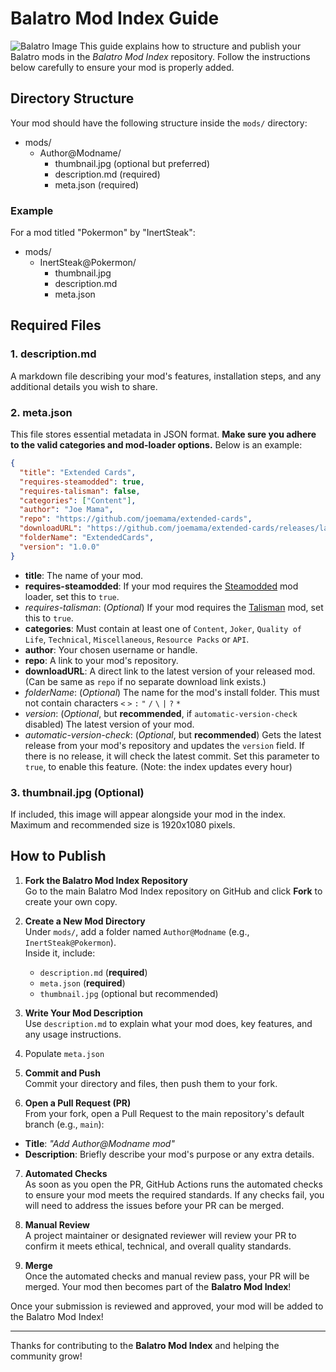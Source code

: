 # Balatro Mod Index Guide
![Balatro Image](https://github.com/skyline69/balatro-mod-index/blob/main/media/Balatro.jpg?raw=true)
This guide explains how to structure and publish your Balatro mods in the *Balatro Mod Index* repository. Follow the instructions below carefully to ensure your mod is properly added.

## Directory Structure

Your mod should have the following structure inside the `mods/` directory:
- mods/
    - Author@Modname/
        - thumbnail.jpg (optional but preferred)
        - description.md (required)
        - meta.json (required)

### Example
For a mod titled "Pokermon" by "InertSteak":

- mods/
    - InertSteak@Pokermon/
        - thumbnail.jpg
        - description.md
        - meta.json

## Required Files

### 1. description.md
A markdown file describing your mod's features, installation steps, and any additional details you wish to share.

### 2. meta.json
This file stores essential metadata in JSON format. **Make sure you adhere to the valid categories and mod-loader options.** Below is an example:
```json
{
  "title": "Extended Cards",
  "requires-steamodded": true,
  "requires-talisman": false,
  "categories": ["Content"],
  "author": "Joe Mama",
  "repo": "https://github.com/joemama/extended-cards",
  "downloadURL": "https://github.com/joemama/extended-cards/releases/latest/extended-cards.tar.gz",
  "folderName": "ExtendedCards",
  "version": "1.0.0"
}

```
- **title**: The name of your mod.
- **requires-steamodded**: If your mod requires the [Steamodded](https://github.com/Steamodded/smods) mod loader, set this to `true`.
- *requires-talisman*: (*Optional*) If your mod requires the [Talisman](https://github.com/MathIsFun0/Talisman) mod, set this to `true`.
- **categories**: Must contain at least one of `Content`, `Joker`, `Quality of Life`, `Technical`, `Miscellaneous`, `Resource Packs` or `API`.
- **author**: Your chosen username or handle.
- **repo**: A link to your mod's repository.
- **downloadURL**: A direct link to the latest version of your released mod. (Can be same as `repo` if no separate download link exists.)
- *folderName*: (*Optional*) The name for the mod's install folder. This must not contain characters `<` `>` `:` `"` `/` `\` `|` `?` `*`
- *version*: (*Optional*, but **recommended**, if `automatic-version-check` disabled) The latest version of your mod.
- *automatic-version-check*: (*Optional*, but **recommended**) Gets the latest release from your mod's repository and updates the `version` field. If there is no release, it will check the latest commit. Set this parameter to `true`, to enable this feature. (Note: the index updates every hour)

### 3. thumbnail.jpg (Optional)
If included, this image will appear alongside your mod in the index. Maximum and recommended size is 1920x1080 pixels.

## How to Publish

1. **Fork the Balatro Mod Index Repository**  
   Go to the main Balatro Mod Index repository on GitHub and click **Fork** to create your own copy.

2. **Create a New Mod Directory**  
   Under `mods/`, add a folder named `Author@Modname` (e.g., `InertSteak@Pokermon`).  
   Inside it, include:  
   - `description.md` (**required**)  
   - `meta.json` (**required**)  
   - `thumbnail.jpg` (optional but recommended)

3. **Write Your Mod Description**  
   Use `description.md` to explain what your mod does, key features, and any usage instructions.

4. Populate `meta.json`

5. **Commit and Push**  
Commit your directory and files, then push them to your fork.

6. **Open a Pull Request (PR)**  
From your fork, open a Pull Request to the main repository's default branch (e.g., `main`):  
- **Title**: *"Add Author@Modname mod"*  
- **Description**: Briefly describe your mod's purpose or any extra details.

7. **Automated Checks**  
As soon as you open the PR, GitHub Actions runs the automated checks to ensure your mod meets the required standards. If any checks fail, you will need to address the issues before your PR can be merged.

8. **Manual Review**  
A project maintainer or designated reviewer will review your PR to confirm it meets ethical, technical, and overall quality standards.

9. **Merge**  
Once the automated checks and manual review pass, your PR will be merged. Your mod then becomes part of the **Balatro Mod Index**!

Once your submission is reviewed and approved, your mod will be added to the Balatro Mod Index!

---

Thanks for contributing to the **Balatro Mod Index** and helping the community grow! 
